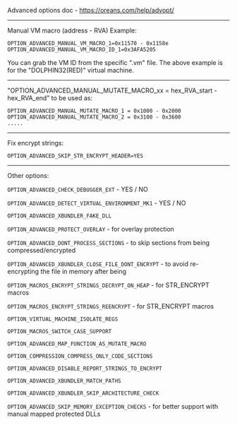 Advanced options doc - https://oreans.com/help/advopt/

------------------------------------------------------------------------------------------------------------------------

Manual VM macro (address - RVA)
Example:
```
OPTION_ADVANCED_MANUAL_VM_MACRO_1=0x11570 - 0x1158e
OPTION_ADVANCED_MANUAL_VM_MACRO_ID_1=0x3AFA5205
```
You can grab the VM ID from the specific ".vm" file. The above example is for the "DOLPHIN32(RED)" virtual machine.

------------------------------------------------------------------------------------------------------------------------

"OPTION_ADVANCED_MANUAL_MUTATE_MACRO_xx = hex_RVA_start - hex_RVA_end" to be used as:
```
OPTION_ADVANCED_MANUAL_MUTATE_MACRO_1 = 0x1000 - 0x2000
OPTION_ADVANCED_MANUAL_MUTATE_MACRO_2 = 0x3100 - 0x3600
.....
```

------------------------------------------------------------------------------------------------------------------------

Fix encrypt strings:
```
OPTION_ADVANCED_SKIP_STR_ENCRYPT_HEADER=YES
```

------------------------------------------------------------------------------------------------------------------------

Other options:

`OPTION_ADVANCED_CHECK_DEBUGGER_EXT` - YES / NO

`OPTION_ADVANCED_DETECT_VIRTUAL_ENVIRONMENT_MK1` - YES / NO

`OPTION_ADVANCED_XBUNDLER_FAKE_DLL`

`OPTION_ADVANCED_PROTECT_OVERLAY` - for overlay protection

`OPTION_ADVANCED_DONT_PROCESS_SECTIONS` - to skip sections from being compressed/encrypted

`OPTION_ADVANCED_XBUNDLER_CLOSE_FILE_DONT_ENCRYPT` - to avoid re-encrypting the file in memory after being

`OPTION_MACROS_ENCRYPT_STRINGS_DECRYPT_ON_HEAP` - for STR_ENCRYPT macros

`OPTION_MACROS_ENCRYPT_STRINGS_REENCRYPT` - for STR_ENCRYPT macros

`OPTION_VIRTUAL_MACHINE_ISOLATE_REGS`

`OPTION_MACROS_SWITCH_CASE_SUPPORT`

`OPTION_ADVANCED_MAP_FUNCTION_AS_MUTATE_MACRO`

`OPTION_COMPRESSION_COMPRESS_ONLY_CODE_SECTIONS`

`OPTION_ADVANCED_DISABLE_REPORT_STRINGS_TO_ENCRYPT`

`OPTION_ADVANCED_XBUNDLER_MATCH_PATHS`

`OPTION_ADVANCED_XBUNDLER_SKIP_ARCHITECTURE_CHECK`

`OPTION_ADVANCED_SKIP_MEMORY_EXCEPTION_CHECKS` - for better support with manual mapped protected DLLs

